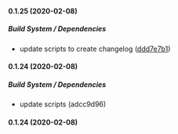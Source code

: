 #### 0.1.25 (2020-02-08)

##### Build System / Dependencies

*  update scripts to create changelog ([ddd7e7b1](https://github.com/bdryanovski/space-forest/commit/ddd7e7b1bdcf647efb3cef5ac2e13d0ca9c3bf0c))

#### 0.1.24 (2020-02-08)

##### Build System / Dependencies

*  update scripts (adcc9d96)

#### 0.1.24 (2020-02-08)


